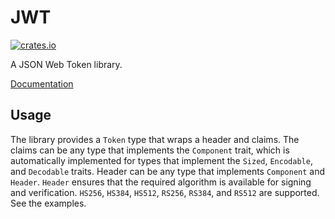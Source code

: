 # JWT

[![crates.io](http://meritbadge.herokuapp.com/jwt)](https://crates.io/crates/jwt)

A JSON Web Token library.

[Documentation](http://mikkyang.github.io/rust-jwt/doc/jwt/index.html)

## Usage

The library provides a `Token` type that wraps a header and claims. The claims can be any type that implements the `Component` trait, which is automatically implemented for types that implement the `Sized`, `Encodable`,
and `Decodable` traits. Header can be any type that implements `Component` and `Header`. `Header` ensures that the required algorithm is available for signing and verification. `HS256`, `HS384`, `HS512`, `RS256`, `RS384`, and `RS512` are supported. See the examples.
